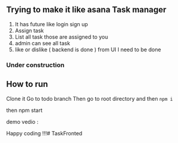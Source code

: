 ## Trying to make it like asana Task manager
1. It has future like login sign up 
2. Assign task 
3. List all task those are assigned to you 
4. admin can see all task 
5. like or dislike ( backend is done ) from UI I need to be done 
### Under construction 

## How to run

Clone it
Go to todo branch 
Then go to root directory 
and then `npm i`

then npm start

demo vedio : 

Happy coding !!!#   T a s k F r o n t e d  
 